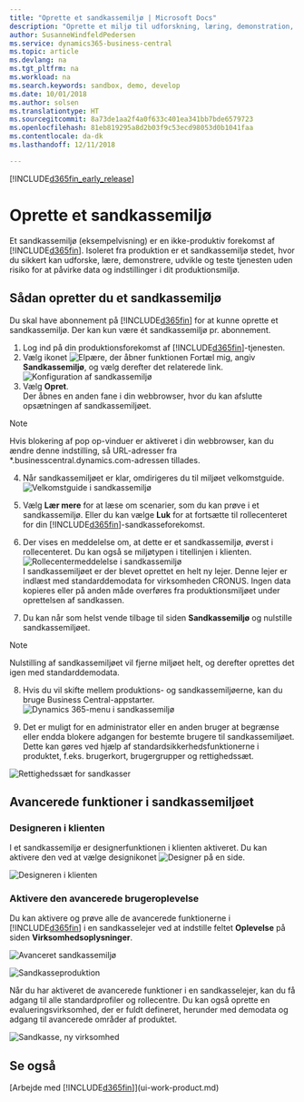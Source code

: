 ```yaml
---
title: "Oprette et sandkassemiljø | Microsoft Docs"
description: "Oprette et miljø til udforskning, læring, demonstration, udvikling og test."
author: SusanneWindfeldPedersen
ms.service: dynamics365-business-central
ms.topic: article
ms.devlang: na
ms.tgt_pltfrm: na
ms.workload: na
ms.search.keywords: sandbox, demo, develop
ms.date: 10/01/2018
ms.author: solsen
ms.translationtype: HT
ms.sourcegitcommit: 8a73de1aa2f4a0f633c401ea341bb7bde6579723
ms.openlocfilehash: 81eb819295a8d2b03f9c53ecd98053d0b1041faa
ms.contentlocale: da-dk
ms.lasthandoff: 12/11/2018

---
```

[!INCLUDE[d365fin_early_release](includes/d365fin_early_release.md.md)]

# <a name="creating-a-sandbox-environment"></a>Oprette et sandkassemiljø
Et sandkassemiljø (eksempelvisning) er en ikke-produktiv forekomst af [!INCLUDE[d365fin](includes/d365fin_md.md)]. Isoleret fra produktion er et sandkassemiljø stedet, hvor du sikkert kan udforske, lære, demonstrere, udvikle og teste tjenesten uden risiko for at påvirke data og indstillinger i dit produktionsmiljø.

## <a name="to-create-a-sandbox-environment"></a>Sådan opretter du et sandkassemiljø
Du skal have abonnement på [!INCLUDE[d365fin](includes/d365fin_md.md)] for at kunne oprette et sandkassemiljø. Der kan kun være ét sandkassemiljø pr. abonnement.

1. Log ind på din produktionsforekomst af [!INCLUDE[d365fin](includes/d365fin_md.md)]-tjenesten.
2. Vælg ikonet ![Elpære, der åbner funktionen Fortæl mig](media/ui-search/search_small.png "Fortæl mig, hvad du vil foretage dig"), angiv **Sandkassemiljø**, og vælg derefter det relaterede link.
![Konfiguration af sandkassemiljø](./media/across-sandbox/sandbox-environment-setup.png)
3. Vælg **Opret**.  
  Der åbnes en anden fane i din webbrowser, hvor du kan afslutte opsætningen af sandkassemiljøet.
> [!NOTE]  
>  Hvis blokering af pop op-vinduer er aktiveret i din webbrowser, kan du ændre denne indstilling, så URL-adresser fra *.businesscentral.dynamics.com-adressen tillades.   

4. Når sandkassemiljøet er klar, omdirigeres du til miljøet velkomstguide.
![Velkomstguide i sandkassemiljø](./media/across-sandbox/sandbox-wizard.png)

5. Vælg **Lær mere** for at læse om scenarier, som du kan prøve i et sandkassemiljø. Eller du kan vælge **Luk** for at fortsætte til rollecenteret for din [!INCLUDE[d365fin](includes/d365fin_md.md)]-sandkasseforekomst.
6. Der vises en meddelelse om, at dette er et sandkassemiljø, øverst i rollecenteret. Du kan også se miljøtypen i titellinjen i klienten.
![Rollecentermeddelelse i sandkassemiljø](./media/across-sandbox/sandbox-rolecenter-notification.png)  
I sandkassemiljøet er der blevet oprettet en helt ny lejer. Denne lejer er indlæst med standarddemodata for virksomheden CRONUS. Ingen data kopieres eller på anden måde overføres fra produktionsmiljøet under oprettelsen af sandkassen.
7.  Du kan når som helst vende tilbage til siden **Sandkassemiljø** og nulstille sandkassemiljøet.
> [!NOTE]  
>  Nulstilling af sandkassemiljøet vil fjerne miljøet helt, og derefter oprettes det igen med standarddemodata.  

8.  Hvis du vil skifte mellem produktions- og sandkassemiljøerne, kan du bruge Business Central-appstarter.
![Dynamics 365-menu i sandkassemiljø](./media/across-sandbox/sandbox-dynamics365-menu.png)

9.  Det er muligt for en administrator eller en anden bruger at begrænse eller endda blokere adgangen for bestemte brugere til sandkassemiljøet. Dette kan gøres ved hjælp af standardsikkerhedsfunktionerne i produktet, f.eks. brugerkort, brugergrupper og rettighedssæt.

![Rettighedssæt for sandkasser](./media/across-sandbox/sandbox-permission-sets.png)

## <a name="advanced-functionality-in-the-sandbox-environment"></a>Avancerede funktioner i sandkassemiljøet
### <a name="the-in-client-designer"></a>Designeren i klienten
I et sandkassemiljø er designerfunktionen i klienten aktiveret. Du kan aktivere den ved at vælge designikonet ![Designer](./media/across-sandbox/sandbox-inclient-design-icon.png) på en side.

![Designeren i klienten](./media/across-sandbox/sandbox-inclient-designer.png)

### <a name="enable-the-advanced-user-experience"></a>Aktivere den avancerede brugeroplevelse
Du kan aktivere og prøve alle de avancerede funktionerne i [!INCLUDE[d365fin](includes/d365fin_md.md)] i en sandkasselejer ved at indstille feltet **Oplevelse** på siden **Virksomhedsoplysninger**.

![Avanceret sandkassemiljø](./media/across-sandbox/sandbox-advanced.png)

![Sandkasseproduktion](./media/across-sandbox/sandbox-production.png)

Når du har aktiveret de avancerede funktioner i en sandkasselejer, kan du få adgang til alle standardprofiler og rollecentre. Du kan også oprette en evalueringsvirksomhed, der er fuldt defineret, herunder med demodata og adgang til avancerede områder af produktet.

![Sandkasse, ny virksomhed](./media/across-sandbox/sandbox-newcompany.png)


## <a name="see-also"></a>Se også
[Arbejde med [!INCLUDE[d365fin](includes/d365fin_md.md)]](ui-work-product.md)  

